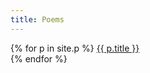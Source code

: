 ```yaml
---
title: Poems
---
```


{% for p in site.p %}
  <a href="{{ p.url }}">{{ p.title }}</a><br>
{% endfor %}
